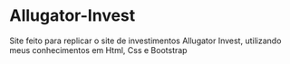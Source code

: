 # Allugator-Invest
Site feito para replicar o site de investimentos Allugator Invest, utilizando meus conhecimentos em Html, Css e Bootstrap
